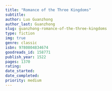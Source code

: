 ```yaml
---
title: "Romance of the Three Kingdoms"
subtitle: 
author: Luo Guanzhong
author_last: Guanzhong
slug: guanzhong-romance-of-the-three-kingdoms
type: fiction
img: true
genre: classic
isbn: 9780804834674
goodreads_id: 158771
publish_year: 1522
pages: 1370
rating: 
date_started:
date_completed:
priority: medium
---
```

